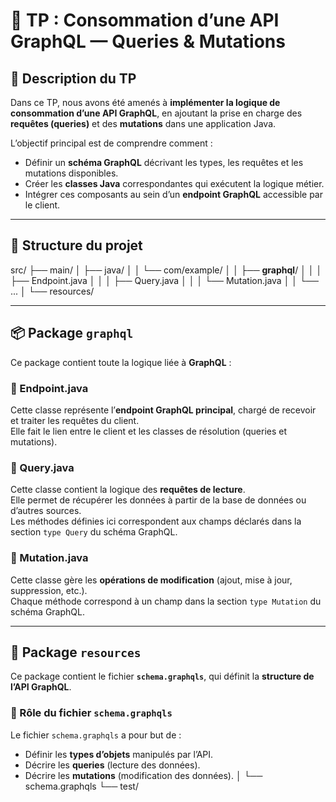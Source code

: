 # 🧩 TP : Consommation d’une API GraphQL — Queries & Mutations

## 📘 Description du TP

Dans ce TP, nous avons été amenés à **implémenter la logique de consommation d’une API GraphQL**, en ajoutant la prise en charge des **requêtes (queries)** et des **mutations** dans une application Java.

L’objectif principal est de comprendre comment :
- Définir un **schéma GraphQL** décrivant les types, les requêtes et les mutations disponibles.
- Créer les **classes Java** correspondantes qui exécutent la logique métier.
- Intégrer ces composants au sein d’un **endpoint GraphQL** accessible par le client.

---

## 🧱 Structure du projet
src/
├── main/
│ ├── java/
│ │ └── com/example/
│ │ ├── **graphql**/
│ │ │ ├── Endpoint.java
│ │ │ ├── Query.java
│ │ │ └── Mutation.java
│ │ └── ...
│ └── resources/

---

## 📦 Package `graphql`

Ce package contient toute la logique liée à **GraphQL** :

### 🔹 Endpoint.java  
Cette classe représente l’**endpoint GraphQL principal**, chargé de recevoir et traiter les requêtes du client.  
Elle fait le lien entre le client et les classes de résolution (queries et mutations).

### 🔹 Query.java  
Cette classe contient la logique des **requêtes de lecture**.  
Elle permet de récupérer les données à partir de la base de données ou d’autres sources.  
Les méthodes définies ici correspondent aux champs déclarés dans la section `type Query` du schéma GraphQL.

### 🔹 Mutation.java  
Cette classe gère les **opérations de modification** (ajout, mise à jour, suppression, etc.).  
Chaque méthode correspond à un champ dans la section `type Mutation` du schéma GraphQL.

---

## 📂 Package `resources`

Ce package contient le fichier **`schema.graphqls`**, qui définit la **structure de l’API GraphQL**.

### 🧭 Rôle du fichier `schema.graphqls`

Le fichier `schema.graphqls` a pour but de :
- Définir les **types d’objets** manipulés par l’API.
- Décrire les **queries** (lecture des données).
- Décrire les **mutations** (modification des données).
│ └── schema.graphqls
└── test/
